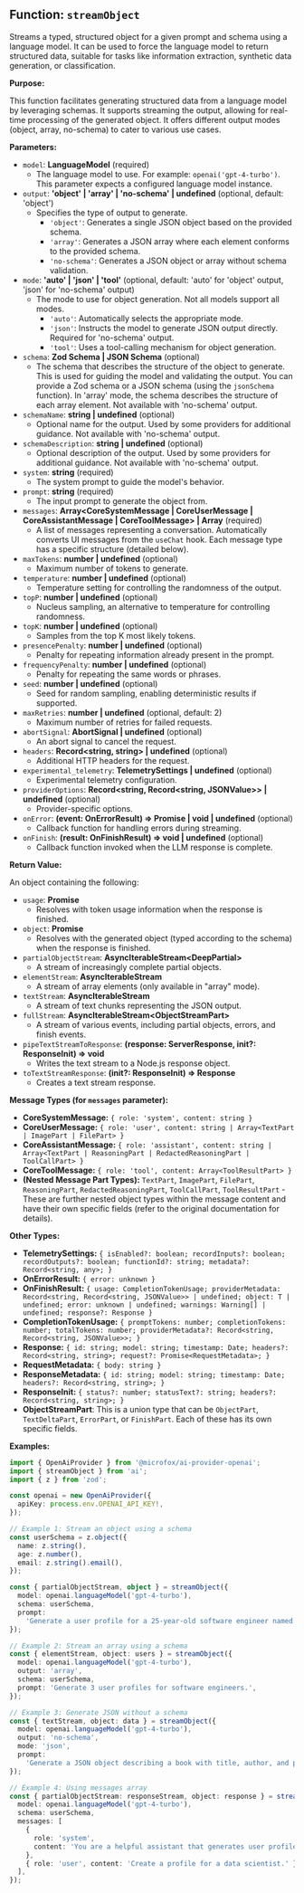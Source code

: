 ## Function: `streamObject`

Streams a typed, structured object for a given prompt and schema using a language model. It can be used to force the language model to return structured data, suitable for tasks like information extraction, synthetic data generation, or classification.

**Purpose:**

This function facilitates generating structured data from a language model by leveraging schemas. It supports streaming the output, allowing for real-time processing of the generated object. It offers different output modes (object, array, no-schema) to cater to various use cases.

**Parameters:**

- `model`: **LanguageModel** (required)
  - The language model to use. For example: `openai('gpt-4-turbo')`. This parameter expects a configured language model instance.
- `output`: **'object' | 'array' | 'no-schema' | undefined** (optional, default: 'object')
  - Specifies the type of output to generate.
    - `'object'`: Generates a single JSON object based on the provided schema.
    - `'array'`: Generates a JSON array where each element conforms to the provided schema.
    - `'no-schema'`: Generates a JSON object or array without schema validation.
- `mode`: **'auto' | 'json' | 'tool'** (optional, default: 'auto' for 'object' output, 'json' for 'no-schema' output)
  - The mode to use for object generation. Not all models support all modes.
    - `'auto'`: Automatically selects the appropriate mode.
    - `'json'`: Instructs the model to generate JSON output directly. Required for 'no-schema' output.
    - `'tool'`: Uses a tool-calling mechanism for object generation.
- `schema`: **Zod Schema | JSON Schema** (optional)
  - The schema that describes the structure of the object to generate. This is used for guiding the model and validating the output. You can provide a Zod schema or a JSON schema (using the `jsonSchema` function). In 'array' mode, the schema describes the structure of each array element. Not available with 'no-schema' output.
- `schemaName`: **string | undefined** (optional)
  - Optional name for the output. Used by some providers for additional guidance. Not available with 'no-schema' output.
- `schemaDescription`: **string | undefined** (optional)
  - Optional description of the output. Used by some providers for additional guidance. Not available with 'no-schema' output.
- `system`: **string** (required)
  - The system prompt to guide the model's behavior.
- `prompt`: **string** (required)
  - The input prompt to generate the object from.
- `messages`: **Array<CoreSystemMessage | CoreUserMessage | CoreAssistantMessage | CoreToolMessage> | Array<UIMessage>** (required)
  - A list of messages representing a conversation. Automatically converts UI messages from the `useChat` hook. Each message type has a specific structure (detailed below).
- `maxTokens`: **number | undefined** (optional)
  - Maximum number of tokens to generate.
- `temperature`: **number | undefined** (optional)
  - Temperature setting for controlling the randomness of the output.
- `topP`: **number | undefined** (optional)
  - Nucleus sampling, an alternative to temperature for controlling randomness.
- `topK`: **number | undefined** (optional)
  - Samples from the top K most likely tokens.
- `presencePenalty`: **number | undefined** (optional)
  - Penalty for repeating information already present in the prompt.
- `frequencyPenalty`: **number | undefined** (optional)
  - Penalty for repeating the same words or phrases.
- `seed`: **number | undefined** (optional)
  - Seed for random sampling, enabling deterministic results if supported.
- `maxRetries`: **number | undefined** (optional, default: 2)
  - Maximum number of retries for failed requests.
- `abortSignal`: **AbortSignal | undefined** (optional)
  - An abort signal to cancel the request.
- `headers`: **Record<string, string> | undefined** (optional)
  - Additional HTTP headers for the request.
- `experimental_telemetry`: **TelemetrySettings | undefined** (optional)
  - Experimental telemetry configuration.
- `providerOptions`: **Record<string, Record<string, JSONValue>> | undefined** (optional)
  - Provider-specific options.
- `onError`: **(event: OnErrorResult) => Promise<void> | void | undefined** (optional)
  - Callback function for handling errors during streaming.
- `onFinish`: **(result: OnFinishResult) => void | undefined** (optional)
  - Callback function invoked when the LLM response is complete.

**Return Value:**

An object containing the following:

- `usage`: **Promise<CompletionTokenUsage>**
  - Resolves with token usage information when the response is finished.
- `object`: **Promise<T>**
  - Resolves with the generated object (typed according to the schema) when the response is finished.
- `partialObjectStream`: **AsyncIterableStream<DeepPartial<T>>**
  - A stream of increasingly complete partial objects.
- `elementStream`: **AsyncIterableStream<ELEMENT>**
  - A stream of array elements (only available in "array" mode).
- `textStream`: **AsyncIterableStream<string>**
  - A stream of text chunks representing the JSON output.
- `fullStream`: **AsyncIterableStream<ObjectStreamPart<T>>**
  - A stream of various events, including partial objects, errors, and finish events.
- `pipeTextStreamToResponse`: **(response: ServerResponse, init?: ResponseInit) => void**
  - Writes the text stream to a Node.js response object.
- `toTextStreamResponse`: **(init?: ResponseInit) => Response**
  - Creates a text stream response.

**Message Types (for `messages` parameter):**

- **CoreSystemMessage:** `{ role: 'system', content: string }`
- **CoreUserMessage:** `{ role: 'user', content: string | Array<TextPart | ImagePart | FilePart> }`
- **CoreAssistantMessage:** `{ role: 'assistant', content: string | Array<TextPart | ReasoningPart | RedactedReasoningPart | ToolCallPart> }`
- **CoreToolMessage:** `{ role: 'tool', content: Array<ToolResultPart> }`
- **(Nested Message Part Types):** `TextPart`, `ImagePart`, `FilePart`, `ReasoningPart`, `RedactedReasoningPart`, `ToolCallPart`, `ToolResultPart` - These are further nested object types within the message content and have their own specific fields (refer to the original documentation for details).

**Other Types:**

- **TelemetrySettings:** `{ isEnabled?: boolean; recordInputs?: boolean; recordOutputs?: boolean; functionId?: string; metadata?: Record<string, any>; }`
- **OnErrorResult:** `{ error: unknown }`
- **OnFinishResult:** `{ usage: CompletionTokenUsage; providerMetadata: Record<string, Record<string, JSONValue>> | undefined; object: T | undefined; error: unknown | undefined; warnings: Warning[] | undefined; response?: Response }`
- **CompletionTokenUsage:** `{ promptTokens: number; completionTokens: number; totalTokens: number; providerMetadata?: Record<string, Record<string, JSONValue>>; }`
- **Response:** `{ id: string; model: string; timestamp: Date; headers?: Record<string, string>; request?: Promise<RequestMetadata>; }`
- **RequestMetadata:** `{ body: string }`
- **ResponseMetadata:** `{ id: string; model: string; timestamp: Date; headers?: Record<string, string>; }`
- **ResponseInit:** `{ status?: number; statusText?: string; headers?: Record<string, string>; }`
- **ObjectStreamPart<T>**: This is a union type that can be `ObjectPart`, `TextDeltaPart`, `ErrorPart`, or `FinishPart`. Each of these has its own specific fields.

**Examples:**

```typescript
import { OpenAiProvider } from '@microfox/ai-provider-openai';
import { streamObject } from 'ai';
import { z } from 'zod';

const openai = new OpenAiProvider({
  apiKey: process.env.OPENAI_API_KEY!,
});

// Example 1: Stream an object using a schema
const userSchema = z.object({
  name: z.string(),
  age: z.number(),
  email: z.string().email(),
});

const { partialObjectStream, object } = streamObject({
  model: openai.languageModel('gpt-4-turbo'),
  schema: userSchema,
  prompt:
    'Generate a user profile for a 25-year-old software engineer named John.',
});

// Example 2: Stream an array using a schema
const { elementStream, object: users } = streamObject({
  model: openai.languageModel('gpt-4-turbo'),
  output: 'array',
  schema: userSchema,
  prompt: 'Generate 3 user profiles for software engineers.',
});

// Example 3: Generate JSON without a schema
const { textStream, object: data } = streamObject({
  model: openai.languageModel('gpt-4-turbo'),
  output: 'no-schema',
  mode: 'json',
  prompt:
    'Generate a JSON object describing a book with title, author, and publication year.',
});

// Example 4: Using messages array
const { partialObjectStream: responseStream, object: response } = streamObject({
  model: openai.languageModel('gpt-4-turbo'),
  schema: userSchema,
  messages: [
    {
      role: 'system',
      content: 'You are a helpful assistant that generates user profiles.',
    },
    { role: 'user', content: 'Create a profile for a data scientist.' },
  ],
});
```
